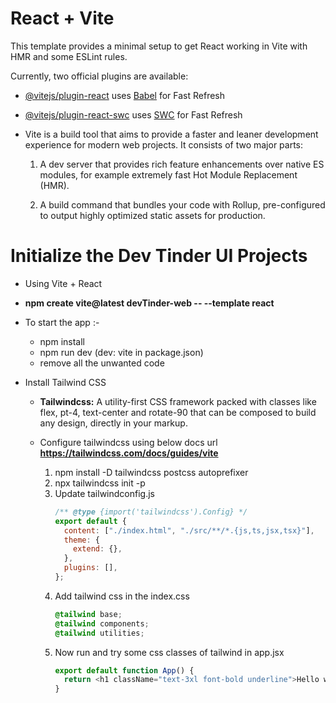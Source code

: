 # React + Vite

This template provides a minimal setup to get React working in Vite with HMR and some ESLint rules.

Currently, two official plugins are available:

- [@vitejs/plugin-react](https://github.com/vitejs/vite-plugin-react/blob/main/packages/plugin-react/README.md) uses [Babel](https://babeljs.io/) for Fast Refresh
- [@vitejs/plugin-react-swc](https://github.com/vitejs/vite-plugin-react-swc) uses [SWC](https://swc.rs/) for Fast Refresh

- Vite is a build tool that aims to provide a faster and leaner development experience for modern web projects. It consists of two major parts:

  1. A dev server that provides rich feature enhancements over native ES modules, for example extremely fast Hot Module Replacement (HMR).

  2. A build command that bundles your code with Rollup, pre-configured to output highly optimized static assets for production.

# Initialize the Dev Tinder UI Projects

- Using Vite + React
- **npm create vite@latest devTinder-web -- --template react**
- To start the app :-

  - npm install
  - npm run dev (dev: vite in package.json)
  - remove all the unwanted code

- Install Tailwind CSS

  - **Tailwindcss:** A utility-first CSS framework packed with classes like flex, pt-4, text-center and rotate-90 that can be composed to build any design, directly in your markup.

  - Configure tailwindcss using below docs url
    **https://tailwindcss.com/docs/guides/vite**
    1. npm install -D tailwindcss postcss autoprefixer
    2. npx tailwindcss init -p
    3. Update tailwindconfig.js
       ```javascript
       /** @type {import('tailwindcss').Config} */
       export default {
         content: ["./index.html", "./src/**/*.{js,ts,jsx,tsx}"],
         theme: {
           extend: {},
         },
         plugins: [],
       };
       ```
    4. Add tailwind css in the index.css
       ```css
       @tailwind base;
       @tailwind components;
       @tailwind utilities;
       ```
    5. Now run and try some css classes of tailwind in app.jsx
       ```javascript
       export default function App() {
         return <h1 className="text-3xl font-bold underline">Hello world!</h1>;
       }
       ```
